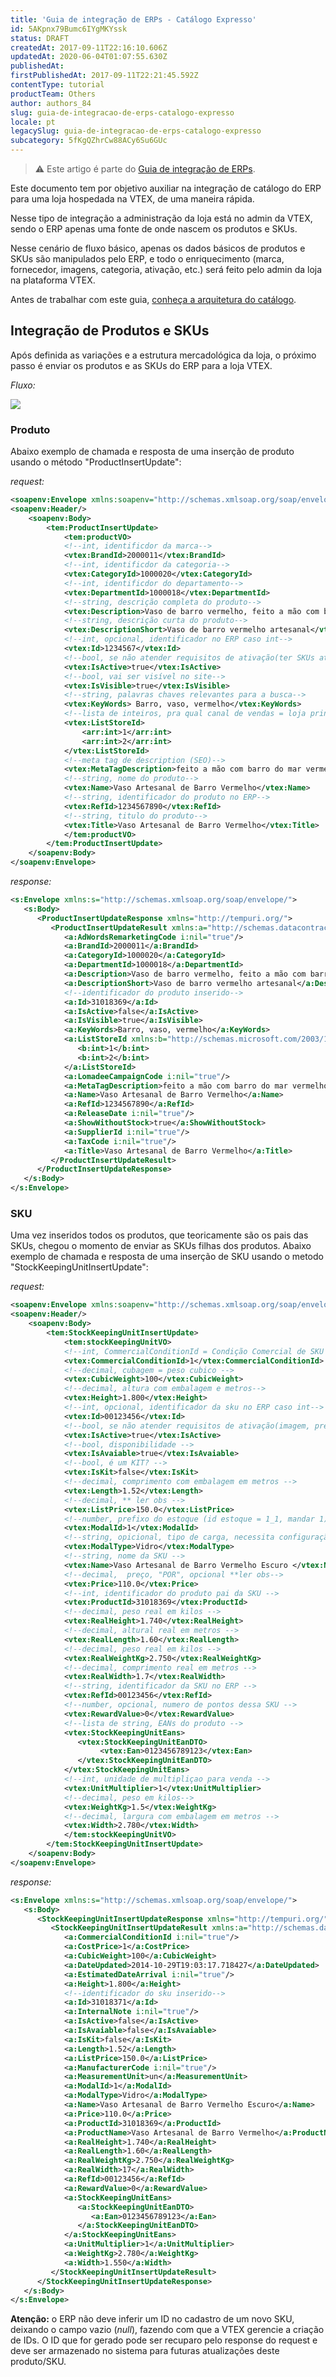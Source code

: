 ```yaml
---
title: 'Guia de integração de ERPs - Catálogo Expresso'
id: 5AKpnx79Bumc6IYgMKYssk
status: DRAFT
createdAt: 2017-09-11T22:16:10.606Z
updatedAt: 2020-06-04T01:07:55.630Z
publishedAt: 
firstPublishedAt: 2017-09-11T22:21:45.592Z
contentType: tutorial
productTeam: Others
author: authors_84
slug: guia-de-integracao-de-erps-catalogo-expresso
locale: pt
legacySlug: guia-de-integracao-de-erps-catalogo-expresso
subcategory: 5fKgQZhrCw88ACy6Su6GUc
---
```


>⚠️ Este artigo é parte do [Guia de integração de ERPs](https://help.vtex.com/tutorial/guia-de-integracao-de-erps--3VuOwNLmb624ImooEIIkmO).

Este documento tem por objetivo auxiliar na integração de catálogo do ERP para uma loja hospedada na VTEX, de uma maneira rápida.

Nesse tipo de integração a administração da loja está no admin da VTEX, sendo o ERP apenas uma fonte de onde nascem os produtos e SKUs.

Nesse cenário de fluxo básico, apenas os dados básicos de produtos e SKUs são manipulados pelo ERP, e todo o enriquecimento (marca, fornecedor, imagens, categoria, ativação, etc.) será feito pelo admin da loja na plataforma VTEX.

Antes de trabalhar com este guia, [conheça a arquitetura do catálogo](http://help.vtex.com/pt/tutorial/guia-de-integracao-de-erps-arquitetura-do-catalogo).


## Integração de Produtos e SKUs

Após definida as variações e a estrutura mercadológica da loja, o próximo passo é enviar os produtos e as SKUs do ERP para a loja VTEX.

_Fluxo:_

![](https://images.contentful.com/alneenqid6w5/40MeR2z0hq2CY2KyUOeAAO/f524ae4caaf01fb40d50e0e0ca954df6/ERP-catalogo-expresso.png)

### Produto


Abaixo exemplo de chamada e resposta de uma inserção de produto usando o método "ProductInsertUpdate":

_request:_

```xml
<soapenv:Envelope xmlns:soapenv="http://schemas.xmlsoap.org/soap/envelope/" xmlns:tem="http://tempuri.org/" xmlns:vtex="http://schemas.datacontract.org/2004/07/Vtex.Commerce.WebApps.AdminWcfService.Contracts" xmlns:arr="http://schemas.microsoft.com/2003/10/Serialization/Arrays">
<soapenv:Header/>
	<soapenv:Body>
		<tem:ProductInsertUpdate>
			<tem:productVO>
			<!--int, identificdor da marca-->
			<vtex:BrandId>2000011</vtex:BrandId>
			<!--int, identificdor da categoria-->
			<vtex:CategoryId>1000020</vtex:CategoryId>
			<!--int, identificdor do departamento-->
			<vtex:DepartmentId>1000018</vtex:DepartmentId>
			<!--string, descrição completa do produto-->
			<vtex:Description>Vaso de barro vermelho, feito a mão com barro do mar vermelho</vtex:Description>
			<!--string, descrição curta do produto-->
			<vtex:DescriptionShort>Vaso de barro vermelho artesanal</vtex:DescriptionShort>
			<!--int, opcional, identificador no ERP caso int-->
            <vtex:Id>1234567</vtex:Id>
			<!--bool, se não atender requisitos de ativação(ter SKUs ativas), não será ativado-->
			<vtex:IsActive>true</vtex:IsActive>
			<!--bool, vai ser visível no site-->
			<vtex:IsVisible>true</vtex:IsVisible>
			<!--string, palavras chaves relevantes para a busca-->
			<vtex:KeyWords> Barro, vaso, vermelho</vtex:KeyWords>
			<!--lista de inteiros, pra qual canal de vendas = loja principal = 1-->
			<vtex:ListStoreId>
			   	<arr:int>1</arr:int>
				<arr:int>2</arr:int>
			</vtex:ListStoreId>
			<!--meta tag de description (SEO)-->
			<vtex:MetaTagDescription>feito a mão com barro do mar vermelho</vtex:MetaTagDescription>
			<!--string, nome do produto-->
			<vtex:Name>Vaso Artesanal de Barro Vermelho</vtex:Name>
			<!--string, identificador do produto no ERP-->
			<vtex:RefId>1234567890</vtex:RefId>
			<!--string, titulo do produto-->
			<vtex:Title>Vaso Artesanal de Barro Vermelho</vtex:Title>
			</tem:productVO>
		</tem:ProductInsertUpdate>
	</soapenv:Body>
</soapenv:Envelope>
```

_response:_

```xml
<s:Envelope xmlns:s="http://schemas.xmlsoap.org/soap/envelope/">
   <s:Body>
      <ProductInsertUpdateResponse xmlns="http://tempuri.org/">
         <ProductInsertUpdateResult xmlns:a="http://schemas.datacontract.org/2004/07/Vtex.Commerce.WebApps.AdminWcfService.Contracts" xmlns:i="http://www.w3.org/2001/XMLSchema-instance">
            <a:AdWordsRemarketingCode i:nil="true"/>
            <a:BrandId>2000011</a:BrandId>
            <a:CategoryId>1000020</a:CategoryId>
            <a:DepartmentId>1000018</a:DepartmentId>
            <a:Description>Vaso de barro vermelho, feito a mão com barro do mar vermelho</a:Description>
            <a:DescriptionShort>Vaso de barro vermelho artesanal</a:DescriptionShort>
			<!--identificador do produto inserido-->
            <a:Id>31018369</a:Id>
            <a:IsActive>false</a:IsActive>
            <a:IsVisible>true</a:IsVisible>
            <a:KeyWords>Barro, vaso, vermelho</a:KeyWords>
            <a:ListStoreId xmlns:b="http://schemas.microsoft.com/2003/10/Serialization/Arrays">
               <b:int>1</b:int>
               <b:int>2</b:int>
            </a:ListStoreId>
            <a:LomadeeCampaignCode i:nil="true"/>
            <a:MetaTagDescription>feito a mão com barro do mar vermelho</a:MetaTagDescription>
            <a:Name>Vaso Artesanal de Barro Vermelho</a:Name>
            <a:RefId>1234567890</a:RefId>
            <a:ReleaseDate i:nil="true"/>
            <a:ShowWithoutStock>true</a:ShowWithoutStock>
            <a:SupplierId i:nil="true"/>
            <a:TaxCode i:nil="true"/>
            <a:Title>Vaso Artesanal de Barro Vermelho</a:Title>
         </ProductInsertUpdateResult>
      </ProductInsertUpdateResponse>
   </s:Body>
</s:Envelope>
```


### SKU


Uma vez inseridos todos os produtos, que teoricamente são os pais das SKUs, chegou o momento de enviar as SKUs filhas dos produtos.
Abaixo exemplo de chamada e resposta de uma inserção de SKU usando o metodo "StockKeepingUnitInsertUpdate":

_request:_

```xml
<soapenv:Envelope xmlns:soapenv="http://schemas.xmlsoap.org/soap/envelope/" xmlns:tem="http://tempuri.org/" xmlns:vtex="http://schemas.datacontract.org/2004/07/Vtex.Commerce.WebApps.AdminWcfService.Contracts">
<soapenv:Header/>
	<soapenv:Body>
		<tem:StockKeepingUnitInsertUpdate>
			<tem:stockKeepingUnitVO>
			<!--int, CommercialConditionId = Condição Comercial de SKU -->
			<vtex:CommercialConditionId>1</vtex:CommercialConditionId>
			<!--decimal, cubagem = peso cubico -->
			<vtex:CubicWeight>100</vtex:CubicWeight>
			<!--decimal, altura com embalagem e metros-->
			<vtex:Height>1.800</vtex:Height>
			<!--int, opcional, identificador da sku no ERP caso int-->
            <vtex:Id>00123456</vtex:Id>
			<!--bool, se não atender requisitos de ativação(imagem, preço, estoque, espec., outros reqs obrig.), não será ativado-->
			<vtex:IsActive>true</vtex:IsActive>
			<!--bool, disponibilidade -->
			<vtex:IsAvaiable>true</vtex:IsAvaiable>
			<!--bool, é um KIT? -->
			<vtex:IsKit>false</vtex:IsKit>
			<!--decimal, comprimento com embalagem em metros -->
			<vtex:Length>1.52</vtex:Length>
			<!--decimal, ** ler obs -->
			<vtex:ListPrice>150.0</vtex:ListPrice>
			<!--number, prefixo do estoque (id estoque = 1_1, mandar 1) -->
			<vtex:ModalId>1</vtex:ModalId>
			<!--string, opicional, tipo de carga, necessita configuração de transportadora especial quando preenchido -->
			<vtex:ModalType>Vidro</vtex:ModalType>
			<!--string, nome da SKU -->
			<vtex:Name>Vaso Artesanal de Barro Vermelho Escuro </vtex:Name>
			<!--decimal,  preço, "POR", opcional **ler obs-->
			<vtex:Price>110.0</vtex:Price>
			<!--int, identificador do produto pai da SKU -->
			<vtex:ProductId>31018369</vtex:ProductId>
			<!--decimal, peso real em kilos -->
			<vtex:RealHeight>1.740</vtex:RealHeight>
			<!--decimal, altural real em metros -->
			<vtex:RealLength>1.60</vtex:RealLength>
			<!--decimal, peso real em kilos -->
			<vtex:RealWeightKg>2.750</vtex:RealWeightKg>
			<!--decimal, comprimento real em metros -->
			<vtex:RealWidth>1.7</vtex:RealWidth>
			<!--string, identificador da SKU no ERP -->
			<vtex:RefId>00123456</vtex:RefId>
			<!--number, opcional, numero de pontos dessa SKU -->
			<vtex:RewardValue>0</vtex:RewardValue>
			<!--lista de string, EANs do produto -->
			<vtex:StockKeepingUnitEans>
			   <vtex:StockKeepingUnitEanDTO>
			   		<vtex:Ean>0123456789123</vtex:Ean>
			   </vtex:StockKeepingUnitEanDTO>
			</vtex:StockKeepingUnitEans>
			<!--int, unidade de multipliçao para venda -->
			<vtex:UnitMultiplier>1</vtex:UnitMultiplier>
			<!--decimal, peso em kilos-->
			<vtex:WeightKg>1.5</vtex:WeightKg>
			<!--decimal, largura com embalagem em metros -->
			<vtex:Width>2.780</vtex:Width>
			</tem:stockKeepingUnitVO>
		</tem:StockKeepingUnitInsertUpdate>
	</soapenv:Body>
</soapenv:Envelope>
```

_response:_

```xml
<s:Envelope xmlns:s="http://schemas.xmlsoap.org/soap/envelope/">
   <s:Body>
      <StockKeepingUnitInsertUpdateResponse xmlns="http://tempuri.org/">
         <StockKeepingUnitInsertUpdateResult xmlns:a="http://schemas.datacontract.org/2004/07/Vtex.Commerce.WebApps.AdminWcfService.Contracts" xmlns:i="http://www.w3.org/2001/XMLSchema-instance">
            <a:CommercialConditionId i:nil="true"/>
            <a:CostPrice>1</a:CostPrice>
            <a:CubicWeight>100</a:CubicWeight>
            <a:DateUpdated>2014-10-29T19:03:17.718427</a:DateUpdated>
            <a:EstimatedDateArrival i:nil="true"/>
            <a:Height>1.800</a:Height>
			<!--identificador do sku inserido-->
            <a:Id>31018371</a:Id>
            <a:InternalNote i:nil="true"/>
            <a:IsActive>false</a:IsActive>
            <a:IsAvaiable>false</a:IsAvaiable>
            <a:IsKit>false</a:IsKit>
            <a:Length>1.52</a:Length>
            <a:ListPrice>150.0</a:ListPrice>
            <a:ManufacturerCode i:nil="true"/>
            <a:MeasurementUnit>un</a:MeasurementUnit>
            <a:ModalId>1</a:ModalId>
            <a:ModalType>Vidro</a:ModalType>
            <a:Name>Vaso Artesanal de Barro Vermelho Escuro</a:Name>
            <a:Price>110.0</a:Price>
            <a:ProductId>31018369</a:ProductId>
            <a:ProductName>Vaso Artesanal de Barro Vermelho</a:ProductName>
            <a:RealHeight>1.740</a:RealHeight>
            <a:RealLength>1.60</a:RealLength>
            <a:RealWeightKg>2.750</a:RealWeightKg>
            <a:RealWidth>17</a:RealWidth>
            <a:RefId>00123456</a:RefId>
            <a:RewardValue>0</a:RewardValue>
            <a:StockKeepingUnitEans>
               <a:StockKeepingUnitEanDTO>
                  <a:Ean>0123456789123</a:Ean>
               </a:StockKeepingUnitEanDTO>
            </a:StockKeepingUnitEans>
            <a:UnitMultiplier>1</a:UnitMultiplier>
            <a:WeightKg>2.780</a:WeightKg>
            <a:Width>1.550</a:Width>
         </StockKeepingUnitInsertUpdateResult>
      </StockKeepingUnitInsertUpdateResponse>
   </s:Body>
</s:Envelope>
```

__Atenção:__ o ERP não deve inferir um ID no cadastro de um novo SKU, deixando o campo vazio (*null*), fazendo com que a VTEX gerencie a criação de IDs. O ID que for gerado pode ser recuparo pelo response do request e deve ser armazenado no sistema para futuras atualizações deste produto/SKU.
